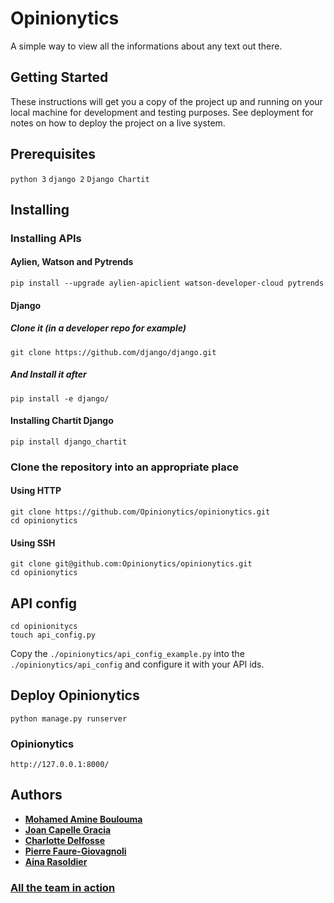 # Opinionytics

A simple way to view all the informations about any text out there.

## Getting Started

These instructions will get you a copy of the project up and running on your local machine for development and testing purposes. See deployment for notes on how to deploy the project on a live system.

## Prerequisites

`python 3`
`django 2`
`Django Chartit`

## Installing

### Installing APIs

#### Aylien, Watson and Pytrends

```
pip install --upgrade aylien-apiclient watson-developer-cloud pytrends
```

#### Django

##### Clone it (in a developer repo for example)

```
git clone https://github.com/django/django.git
```

##### And Install it after

```
pip install -e django/
```

#### Installing Chartit Django

```
pip install django_chartit
```

### Clone the repository into an appropriate place

#### Using HTTP

```
git clone https://github.com/Opinionytics/opinionytics.git
cd opinionytics
```

#### Using SSH

```
git clone git@github.com:Opinionytics/opinionytics.git
cd opinionytics
```

## API config

```
cd opinionitycs
touch api_config.py
```

Copy the `./opinionytics/api_config_example.py` into the `./opinionytics/api_config` and configure it with your API ids.

## Deploy Opinionytics

```
python manage.py runserver
```

### Opinionytics

`http://127.0.0.1:8000/`

## Authors

- [**Mohamed Amine Boulouma**](https://github.com/aminemboulouma)
- [**Joan Capelle Gracia**](https://github.com/zas97)
- [**Charlotte Delfosse**](https://github.com/cdel2)
- [**Pierre Faure-Giovagnoli**](https://github.com/PierreFG)
- [**Aina Rasoldier**](https://github.com/ainar)

### [All the team in action](https://www.youtube.com/watch?v=e_a-t3BJk8I&t=18s)
